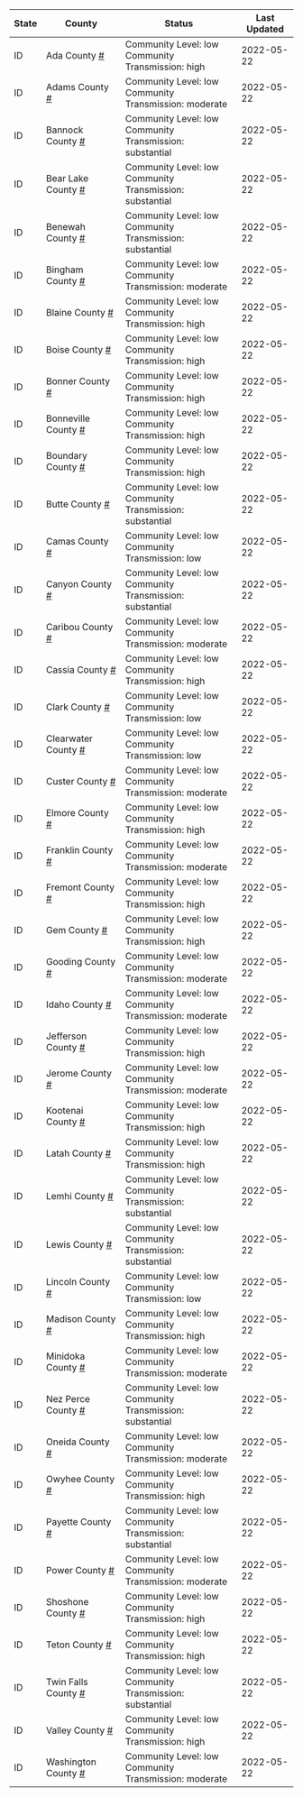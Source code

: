 State | County | Status | Last Updated
--- | --- | --- | --- 
ID | Ada County <a href="#ada_county">#</a> | <a name="ada_county"></a>Community Level: low<br/>Community Transmission: high | 2022-05-22
ID | Adams County <a href="#adams_county">#</a> | <a name="adams_county"></a>Community Level: low<br/>Community Transmission: moderate | 2022-05-22
ID | Bannock County <a href="#bannock_county">#</a> | <a name="bannock_county"></a>Community Level: low<br/>Community Transmission: substantial | 2022-05-22
ID | Bear Lake County <a href="#bear_lake_county">#</a> | <a name="bear_lake_county"></a>Community Level: low<br/>Community Transmission: substantial | 2022-05-22
ID | Benewah County <a href="#benewah_county">#</a> | <a name="benewah_county"></a>Community Level: low<br/>Community Transmission: substantial | 2022-05-22
ID | Bingham County <a href="#bingham_county">#</a> | <a name="bingham_county"></a>Community Level: low<br/>Community Transmission: moderate | 2022-05-22
ID | Blaine County <a href="#blaine_county">#</a> | <a name="blaine_county"></a>Community Level: low<br/>Community Transmission: high | 2022-05-22
ID | Boise County <a href="#boise_county">#</a> | <a name="boise_county"></a>Community Level: low<br/>Community Transmission: high | 2022-05-22
ID | Bonner County <a href="#bonner_county">#</a> | <a name="bonner_county"></a>Community Level: low<br/>Community Transmission: high | 2022-05-22
ID | Bonneville County <a href="#bonneville_county">#</a> | <a name="bonneville_county"></a>Community Level: low<br/>Community Transmission: high | 2022-05-22
ID | Boundary County <a href="#boundary_county">#</a> | <a name="boundary_county"></a>Community Level: low<br/>Community Transmission: high | 2022-05-22
ID | Butte County <a href="#butte_county">#</a> | <a name="butte_county"></a>Community Level: low<br/>Community Transmission: substantial | 2022-05-22
ID | Camas County <a href="#camas_county">#</a> | <a name="camas_county"></a>Community Level: low<br/>Community Transmission: low | 2022-05-22
ID | Canyon County <a href="#canyon_county">#</a> | <a name="canyon_county"></a>Community Level: low<br/>Community Transmission: substantial | 2022-05-22
ID | Caribou County <a href="#caribou_county">#</a> | <a name="caribou_county"></a>Community Level: low<br/>Community Transmission: moderate | 2022-05-22
ID | Cassia County <a href="#cassia_county">#</a> | <a name="cassia_county"></a>Community Level: low<br/>Community Transmission: high | 2022-05-22
ID | Clark County <a href="#clark_county">#</a> | <a name="clark_county"></a>Community Level: low<br/>Community Transmission: low | 2022-05-22
ID | Clearwater County <a href="#clearwater_county">#</a> | <a name="clearwater_county"></a>Community Level: low<br/>Community Transmission: low | 2022-05-22
ID | Custer County <a href="#custer_county">#</a> | <a name="custer_county"></a>Community Level: low<br/>Community Transmission: moderate | 2022-05-22
ID | Elmore County <a href="#elmore_county">#</a> | <a name="elmore_county"></a>Community Level: low<br/>Community Transmission: high | 2022-05-22
ID | Franklin County <a href="#franklin_county">#</a> | <a name="franklin_county"></a>Community Level: low<br/>Community Transmission: moderate | 2022-05-22
ID | Fremont County <a href="#fremont_county">#</a> | <a name="fremont_county"></a>Community Level: low<br/>Community Transmission: high | 2022-05-22
ID | Gem County <a href="#gem_county">#</a> | <a name="gem_county"></a>Community Level: low<br/>Community Transmission: high | 2022-05-22
ID | Gooding County <a href="#gooding_county">#</a> | <a name="gooding_county"></a>Community Level: low<br/>Community Transmission: moderate | 2022-05-22
ID | Idaho County <a href="#idaho_county">#</a> | <a name="idaho_county"></a>Community Level: low<br/>Community Transmission: moderate | 2022-05-22
ID | Jefferson County <a href="#jefferson_county">#</a> | <a name="jefferson_county"></a>Community Level: low<br/>Community Transmission: high | 2022-05-22
ID | Jerome County <a href="#jerome_county">#</a> | <a name="jerome_county"></a>Community Level: low<br/>Community Transmission: moderate | 2022-05-22
ID | Kootenai County <a href="#kootenai_county">#</a> | <a name="kootenai_county"></a>Community Level: low<br/>Community Transmission: high | 2022-05-22
ID | Latah County <a href="#latah_county">#</a> | <a name="latah_county"></a>Community Level: low<br/>Community Transmission: high | 2022-05-22
ID | Lemhi County <a href="#lemhi_county">#</a> | <a name="lemhi_county"></a>Community Level: low<br/>Community Transmission: substantial | 2022-05-22
ID | Lewis County <a href="#lewis_county">#</a> | <a name="lewis_county"></a>Community Level: low<br/>Community Transmission: substantial | 2022-05-22
ID | Lincoln County <a href="#lincoln_county">#</a> | <a name="lincoln_county"></a>Community Level: low<br/>Community Transmission: low | 2022-05-22
ID | Madison County <a href="#madison_county">#</a> | <a name="madison_county"></a>Community Level: low<br/>Community Transmission: high | 2022-05-22
ID | Minidoka County <a href="#minidoka_county">#</a> | <a name="minidoka_county"></a>Community Level: low<br/>Community Transmission: moderate | 2022-05-22
ID | Nez Perce County <a href="#nez_perce_county">#</a> | <a name="nez_perce_county"></a>Community Level: low<br/>Community Transmission: substantial | 2022-05-22
ID | Oneida County <a href="#oneida_county">#</a> | <a name="oneida_county"></a>Community Level: low<br/>Community Transmission: moderate | 2022-05-22
ID | Owyhee County <a href="#owyhee_county">#</a> | <a name="owyhee_county"></a>Community Level: low<br/>Community Transmission: high | 2022-05-22
ID | Payette County <a href="#payette_county">#</a> | <a name="payette_county"></a>Community Level: low<br/>Community Transmission: substantial | 2022-05-22
ID | Power County <a href="#power_county">#</a> | <a name="power_county"></a>Community Level: low<br/>Community Transmission: moderate | 2022-05-22
ID | Shoshone County <a href="#shoshone_county">#</a> | <a name="shoshone_county"></a>Community Level: low<br/>Community Transmission: high | 2022-05-22
ID | Teton County <a href="#teton_county">#</a> | <a name="teton_county"></a>Community Level: low<br/>Community Transmission: high | 2022-05-22
ID | Twin Falls County <a href="#twin_falls_county">#</a> | <a name="twin_falls_county"></a>Community Level: low<br/>Community Transmission: substantial | 2022-05-22
ID | Valley County <a href="#valley_county">#</a> | <a name="valley_county"></a>Community Level: low<br/>Community Transmission: high | 2022-05-22
ID | Washington County <a href="#washington_county">#</a> | <a name="washington_county"></a>Community Level: low<br/>Community Transmission: moderate | 2022-05-22
